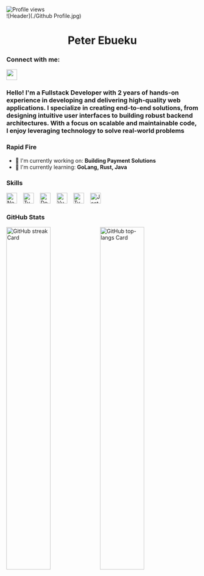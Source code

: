![Profile views](https://komarev.com/ghpvc/?username=HackerManPeter&label=Profile%20views&color=0e75b6&style=flat)  
![Header](./Github Profile.jpg)

<div id="toc">
  <ul align="center" style="list-style: none">
    <summary>
      <h1>
        Peter Ebueku
      </h1>
    </summary>
  </ul>
</div>

**<h3 align="left">Connect with me:</h3>** 
<p align="left"><a href="https://www.linkedin.com/in/https://www.linkedin.com/pebueku" target="_blank"><img src="https://img.shields.io/badge/LinkedIn-0077B5?style=for-the-badge&logo=linkedin&logoColor=white" height="28" style="margin-right: 4px"></a></p>

 **<h3 align="left">Hello! I'm a Fullstack Developer with 2 years of hands-on experience in developing and delivering high-quality web applications. I specialize in creating end-to-end solutions, from designing intuitive user interfaces to building robust backend architectures. With a focus on scalable and maintainable code, I enjoy leveraging technology to solve real-world problems</h3>**

**<h3 align="left">Rapid Fire</h3>**

- 💼 I'm currently working on: **Building Payment Solutions**
- 🌱 I'm currently learning: **GoLang, Rust, Java**

 **<h3 align="left">Skills</h3>**

<p align="left"><img src="https://cdn.simpleicons.org/nestjs/E0234E" height="28" alt="NestJs" style="margin-right: 12px"> <img src="https://cdn.simpleicons.org/typeorm/1F2026" height="28" alt="TypeORM" style="margin-right: 12px"> <img src="https://cdn.simpleicons.org/docker/2496ED" height="28" alt="Docker" style="margin-right: 12px"> <img src="https://cdn.simpleicons.org/vuedotjs/4FC08D" height="28" alt="Vue" style="margin-right: 12px"> <img src="https://cdn.simpleicons.org/typescript/3178C6" height="28" alt="TypeScript" style="margin-right: 12px"> <img src="https://cdn.simpleicons.org/jest/C21325" height="28" alt="Jest" style="margin-right: 12px"></p>

 **<h3 align="left">GitHub Stats</h3>**

<p align="left">
  <img width="48%" src="https://streak-stats.demolab.com/?user=HackerManPeter&theme=react&hide_border=false&date_format=M+j%5B%2C+Y%5D&mode=daily&hide_total_contributions=false&hide_current_streak=false&hide_longest_streak=false&card_height=200" alt="GitHub streak Card" />
  <img width="48%" src="https://github-readme-stats.vercel.app/api/top-langs?username=HackerManPeter&theme=react&hide_title=false&layout=compact&langs_count=6&hide_progress=false&card_width=400" alt="GitHub top-langs Card" />
</p>

